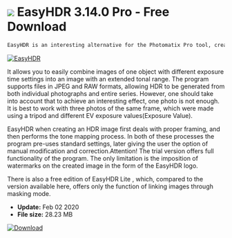 # ![](https://cdn.softexe.net/static/icon/win.gif) EasyHDR 3.14.0 Pro - Free Download

```sh
EasyHDR is an interesting alternative for the Photomatix Pro tool, created for lovers of HDR images.
```
[![EasyHDR](https://gallery.dpcdn.pl/imgc/Tools/925/g_-_420x350_1.5_-_x20100509165940.png)](https://softexe.net/win/multimedia/graphics-editors/easyhdr:hebh.html)

It allows you to easily combine images of one object with different exposure time settings into an image with an extended tonal range. The program supports files in JPEG and RAW formats, allowing HDR to be generated from both individual photographs and entire series. However, one should take into account that to achieve an interesting effect, one photo is not enough. It is best to work with three photos of the same frame, which were made using a tripod and different EV exposure values ​​(Exposure Value).
 
 EasyHDR when creating an HDR image first deals with proper framing, and then performs the tone mapping process. In both of these processes the program pre-uses standard settings, later giving the user the option of manual modification and correction.Attention!
 The trial version offers full functionality of the program. The only limitation is the imposition of watermarks on the created image in the form of the EasyHDR logo.
 
 There is also a free edition of EasyHDR Lite , which, compared to the version available here, offers only the function of linking images through masking mode.


- **Update:** Feb 02 2020
- **File size:** 28.23 MB

[![Download](https://cdn.softexe.net/static/img/download.png)](https://softexe.net/win/multimedia/graphics-editors/easyhdr:hebh.html)

